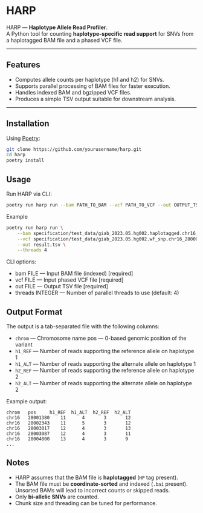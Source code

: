 # HARP

HARP — **Haplotype Allele Read Profiler**.  
A Python tool for counting **haplotype-specific read support** for SNVs from a haplotagged BAM file and a phased VCF file.

---

## Features

- Computes allele counts per haplotype (h1 and h2) for SNVs.
- Supports parallel processing of BAM files for faster execution.
- Handles indexed BAM and bgzipped VCF files.
- Produces a simple TSV output suitable for downstream analysis.

---

## Installation

Using [Poetry](https://python-poetry.org/):

```bash
git clone https://github.com/yourusername/harp.git
cd harp
poetry install
```

## Usage

Run HARP via CLI:
```bash
poetry run harp run --bam PATH_TO_BAM --vcf PATH_TO_VCF --out OUTPUT_TSV [--threads N]
```

Example
```bash
poetry run harp run \
    --bam specification/test_data/giab_2023.05.hg002.haplotagged.chr16_28000000_29000000.processed.30x.bam \
    --vcf specification/test_data/giab_2023.05.hg002.wf_snp.chr16_28000000_29000000.vcf.gz \
    --out result.tsv \
    --threads 4
```

CLI options:

- bam FILE — Input BAM file (indexed) [required]
- vcf FILE — Input phased VCF file [required]
- out FILE — Output TSV file [required]
- threads INTEGER — Number of parallel threads to use (default: 4)

## Output Format

The output is a tab-separated file with the following columns:
- `chrom` — Chromosome name
pos — 0-based genomic position of the variant
- `h1_REF` — Number of reads supporting the reference allele on haplotype 1
- `h1_ALT` — Number of reads supporting the alternate allele on haplotype 1
- `h2_REF` — Number of reads supporting the reference allele on haplotype 2
- `h2_ALT` — Number of reads supporting the alternate allele on haplotype 2

Example output:
```python-repl
chrom	pos	    h1_REF	h1_ALT	h2_REF	h2_ALT
chr16	28001380	11	    4	    3	    12
chr16	28002343	11	    5	    3	    12
chr16	28003017	12	    4	    3	    13
chr16	28003087	12	    4	    3	    11
chr16	28004800	13	    4	    3	    9
...
```

## Notes

- HARP assumes that the BAM file is **haplotagged** (`HP` tag present).
- The BAM file must be **coordinate-sorted** and indexed (`.bai` present). Unsorted BAMs will lead to incorrect counts or skipped reads.
- Only **bi-allelic SNVs** are counted.
- Chunk size and threading can be tuned for performance.
